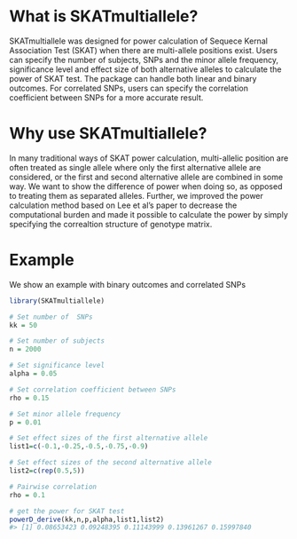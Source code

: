 
# What is SKATmultiallele?

SKATmultiallele was designed for power calculation of Sequece Kernal
Association Test (SKAT) when there are multi-allele positions exist.
Users can specify the number of subjects, SNPs and the minor allele
frequency, significance level and effect size of both alternative
alleles to calculate the power of SKAT test. The package can handle both
linear and binary outcomes. For correlated SNPs, users can specify the
correlation coefficient between SNPs for a more accurate result.

# Why use SKATmultiallele?

In many traditional ways of SKAT power calculation, multi-allelic
position are often treated as single allele where only the first
alternative allele are considered, or the first and second alternative
allele are combined in some way. We want to show the difference of power
when doing so, as opposed to treating them as separated alleles.
Further, we improved the power calculation method based on Lee et al’s
paper to decrease the computational burden and made it possible to
calculate the power by simply specifying the correaltion structure of
genotype matrix.

# Example

We show an example with binary outcomes and correlated SNPs

``` r
library(SKATmultiallele)

# Set number of  SNPs
kk = 50

# Set number of subjects
n = 2000

# Set significance level
alpha = 0.05

# Set correlation coefficient between SNPs
rho = 0.15

# Set minor allele frequency
p = 0.01

# Set effect sizes of the first alternative allele
list1=c(-0.1,-0.25,-0.5,-0.75,-0.9)

# Set effect sizes of the second alternative allele
list2=c(rep(0.5,5))

# Pairwise correlation
rho = 0.1

# get the power for SKAT test
powerD_derive(kk,n,p,alpha,list1,list2)
#> [1] 0.08653423 0.09248395 0.11143999 0.13961267 0.15997840
```
